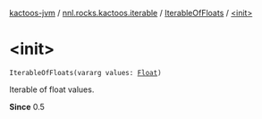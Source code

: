 [kactoos-jvm](../../index.md) / [nnl.rocks.kactoos.iterable](../index.md) / [IterableOfFloats](index.md) / [&lt;init&gt;](./-init-.md)

# &lt;init&gt;

`IterableOfFloats(vararg values: `[`Float`](https://kotlinlang.org/api/latest/jvm/stdlib/kotlin/-float/index.html)`)`

Iterable of float values.

**Since**
0.5

